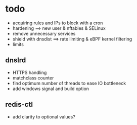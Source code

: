 # todo

- acquiring rules and IPs to block with a cron
- hardening                             ==> new user & nftables & SELinux
- remove unnecessary services
- shield with dnsdist                   ==> rate limiting & eBPF kernel filtering
- limits

## dnslrd

- HTTPS handling
- matchclass counter
- find optimum number of threads to ease IO bottleneck
- add windows signal and build option

## redis-ctl

- add clarity to optional values?